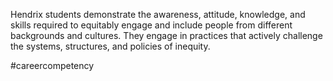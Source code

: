 Hendrix students demonstrate the awareness, attitude, knowledge, and skills required to equitably engage and include people from different backgrounds and cultures. They engage in practices that actively challenge the systems, structures, and policies of inequity.

#careercompetency